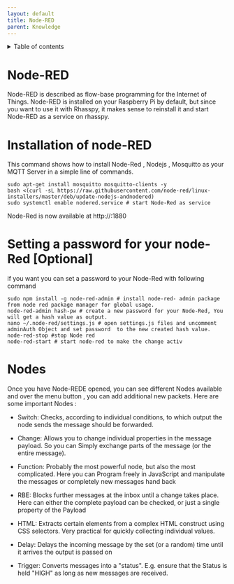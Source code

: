 ```yaml
---
layout: default
title: Node-RED
parent: Knowledge
---
```


<details close markdown="block">
  <summary>
    Table of contents
  </summary>
  {: .text-delta }
1. TOC
{:toc}
</details>

# Node-RED
Node-RED is described as flow-base programming for the Internet of Things. Node-RED is installed on your Raspberry Pi 
by default, but since you want to use it with Rhasspy, it makes sense to reinstall it and start Node-RED 
as a service on rhasspy.

# Installation of node-RED

This command shows how to install Node-Red , Nodejs , Mosquitto as your MQTT Server in a simple line of commands.

```
sudo apt-get install mosquitto mosquitto-clients -y
bash <(curl -sL https://raw.githubusercontent.com/node-red/linux-installers/master/deb/update-nodejs-andnodered)
sudo systemctl enable nodered.service # start Node-Red as service

```
Node-Red is now available at http://<hostname>:1880 

# Setting a password for your node-Red [Optional]

if you want you can set a password  to your Node-Red  with following command 
```
sudo npm install -g node-red-admin # install node-red- admin package from node red package manager for global usage.
node-red-admin hash-pw # create a new password for your Node-Red, You will get a hash value as output.
nano ~/.node-red/settings.js # open settings.js files and uncomment adminAuth Object and set password  to the new created hash value.
node-red-stop #stop Node red
node-red-start # start node-red to make the change activ

```
# Nodes

Once you have Node-REDE opened, you can see different Nodes available and over the menu button , you can add additional new packets.
Here are some important Nodes : 

- Switch: Checks, according to individual conditions, to which output the node sends the message should be forwarded.

- Change: Allows you to change individual properties in the message payload. So you can
Simply exchange parts of the message (or the entire message).
- Function: Probably the most powerful node, but also the most complicated. Here you can
Program freely in JavaScript and manipulate the messages or completely new messages
hand back
- RBE: Blocks further messages at the inbox until a change takes place. Here can
either the complete payload can be checked, or just a single property of the
Payload
- HTML: Extracts certain elements from a complex HTML construct using CSS selectors. Very practical for quickly collecting individual values.
- Delay: Delays the incoming message by the set (or a random) time until it arrives
the output is passed on
- Trigger: Converts messages into a "status". E.g. ensure that the
Status is held "HIGH" as long as new messages are received.


